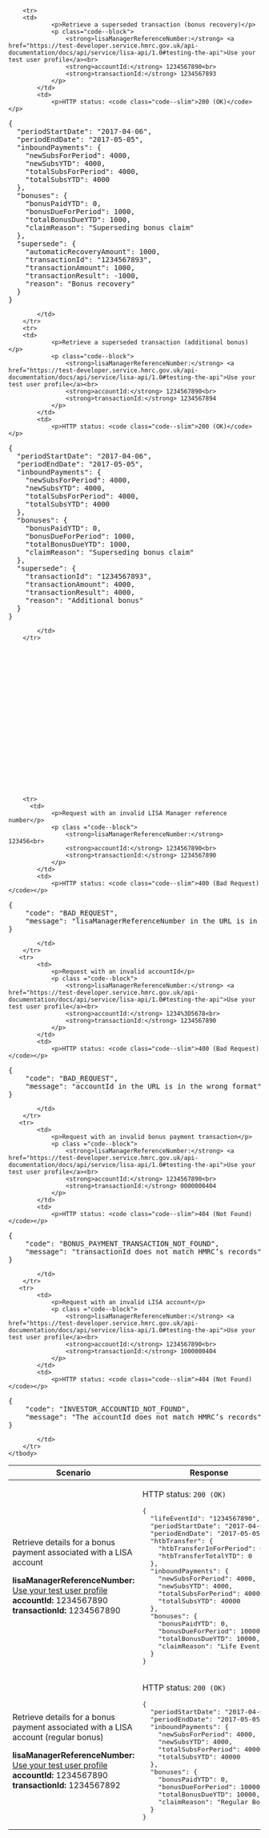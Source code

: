 <table>
	<colgroup>
		<col width="40%">
		<col width="60%">
	</colgroup>
	<thead>
		<tr>
			<th>Scenario</th>
			<th>Response</th>
		</tr>
	</thead>
	<tbody>
	    <tr>
		    <td>
		    	<p>Retrieve details for a bonus payment associated with a LISA account</p>
		    	<p class ="code--block">
		    		<strong>lisaManagerReferenceNumber:</strong> <a href="https://test-developer.service.hmrc.gov.uk/api-documentation/docs/api/service/lisa-api/1.0#testing-the-api">Use your test user profile</a><br>
		    		<strong>accountId:</strong> 1234567890<br>
		    		<strong>transactionId:</strong> 1234567890
		    	</p>
			</td>
			<td>
				<p>HTTP status: <code class="code--slim">200 (OK)</code></p>
<pre class="code--block">
{
  "lifeEventId": "1234567890",
  "periodStartDate": "2017-04-06",
  "periodEndDate": "2017-05-05",
  "htbTransfer": {
    "htbTransferInForPeriod": 0,
    "htbTransferTotalYTD": 0
  },
  "inboundPayments": {
    "newSubsForPeriod": 4000,
    "newSubsYTD": 4000,
    "totalSubsForPeriod": 40000,
    "totalSubsYTD": 40000
  },
  "bonuses": {
    "bonusPaidYTD": 0,
    "bonusDueForPeriod": 10000,
    "totalBonusDueYTD": 10000,
    "claimReason": "Life Event"
  }
}
</pre>
			</td>
		</tr>
    <tr>
	    <td>
		    	<p>Retrieve details for a bonus payment associated with a LISA account (regular bonus)</p>
		    	<p class ="code--block">
		    		<strong>lisaManagerReferenceNumber:</strong> <a href="https://test-developer.service.hmrc.gov.uk/api-documentation/docs/api/service/lisa-api/1.0#testing-the-api">Use your test user profile</a><br>
		    		<strong>accountId:</strong> 1234567890<br>
		    		<strong>transactionId:</strong> 1234567892
		    	</p>
			</td>
			<td>
				<p>HTTP status: <code class="code--slim">200 (OK)</code></p>
<pre class="code--block">
{
  "periodStartDate": "2017-04-06",
  "periodEndDate": "2017-05-05",
  "inboundPayments": {
    "newSubsForPeriod": 4000,
    "newSubsYTD": 4000,
    "totalSubsForPeriod": 40000,
    "totalSubsYTD": 40000
  },
  "bonuses": {
    "bonusPaidYTD": 0,
    "bonusDueForPeriod": 10000,
    "totalBonusDueYTD": 10000,
    "claimReason": "Regular Bonus"
  }
}
</pre>
			</td>
		</tr>















		<tr>
	    <td>
		    	<p>Retrieve a superseded transaction (bonus recovery)</p>
		    	<p class="code--block">
		    		<strong>lisaManagerReferenceNumber:</strong> <a href="https://test-developer.service.hmrc.gov.uk/api-documentation/docs/api/service/lisa-api/1.0#testing-the-api">Use your test user profile</a><br>
		    		<strong>accountId:</strong> 1234567890<br>
		    		<strong>transactionId:</strong> 1234567893
		    	</p>
			</td>
			<td>
				<p>HTTP status: <code class="code--slim">200 (OK)</code></p>
<pre class="code--block">
{
  "periodStartDate": "2017-04-06",
  "periodEndDate": "2017-05-05",
  "inboundPayments": {
    "newSubsForPeriod": 4000,
    "newSubsYTD": 4000,
    "totalSubsForPeriod": 4000,
    "totalSubsYTD": 4000
  },
  "bonuses": {
    "bonusPaidYTD": 0,
    "bonusDueForPeriod": 1000,
    "totalBonusDueYTD": 1000,
    "claimReason": "Superseding bonus claim"
  },
  "supersede": {
    "automaticRecoveryAmount": 1000,
    "transactionId": "1234567893",
    "transactionAmount": 1000,
    "transactionResult": -1000,
    "reason": "Bonus recovery"
  }
}
</pre>
			</td>
		</tr>
		<tr>
	    <td>
		    	<p>Retrieve a superseded transaction (additional bonus)</p>
		    	<p class="code--block">
		    		<strong>lisaManagerReferenceNumber:</strong> <a href="https://test-developer.service.hmrc.gov.uk/api-documentation/docs/api/service/lisa-api/1.0#testing-the-api">Use your test user profile</a><br>
		    		<strong>accountId:</strong> 1234567890<br>
		    		<strong>transactionId:</strong> 1234567894
		    	</p>
			</td>
			<td>
				<p>HTTP status: <code class="code--slim">200 (OK)</code></p>
<pre class="code--block">
{
  "periodStartDate": "2017-04-06",
  "periodEndDate": "2017-05-05",
  "inboundPayments": {
    "newSubsForPeriod": 4000,
    "newSubsYTD": 4000,
    "totalSubsForPeriod": 4000,
    "totalSubsYTD": 4000
  },
  "bonuses": {
    "bonusPaidYTD": 0,
    "bonusDueForPeriod": 1000,
    "totalBonusDueYTD": 1000,
    "claimReason": "Superseding bonus claim"
  },
  "supersede": {
    "transactionId": "1234567893",
    "transactionAmount": 4000,
    "transactionResult": 4000,
    "reason": "Additional bonus"
  }
}
</pre>
			</td>
		</tr>






















		<tr>
		  <td>
				<p>Request with an invalid LISA Manager reference number</p>
				<p class ="code--block">
					<strong>lisaManagerReferenceNumber:</strong> 123456<br>
					<strong>accountId:</strong> 1234567890<br>
					<strong>transactionId:</strong> 1234567890
				</p>
			</td>
			<td>
				<p>HTTP status: <code class="code--slim">400 (Bad Request)</code></p>
<pre class="code--block">
{
	"code": "BAD_REQUEST",
	"message": "lisaManagerReferenceNumber in the URL is in the wrong format"
}
</pre>
			</td>
		</tr>
	   <tr>
		    <td>
		    	<p>Request with an invalid accountId</p>
		    	<p class ="code--block">
		    		<strong>lisaManagerReferenceNumber:</strong> <a href="https://test-developer.service.hmrc.gov.uk/api-documentation/docs/api/service/lisa-api/1.0#testing-the-api">Use your test user profile</a><br>
		    		<strong>accountId:</strong> 1234%3D5678<br>
		    		<strong>transactionId:</strong> 1234567890
		    	</p>
			</td>
			<td>
				<p>HTTP status: <code class="code--slim">400 (Bad Request)</code></p>
<pre class="code--block">
{
	"code": "BAD_REQUEST",
	"message": "accountId in the URL is in the wrong format"
}
</pre>
			</td>
		</tr>
	   <tr>
		    <td>
		    	<p>Request with an invalid bonus payment transaction</p>
		    	<p class ="code--block">
		    		<strong>lisaManagerReferenceNumber:</strong> <a href="https://test-developer.service.hmrc.gov.uk/api-documentation/docs/api/service/lisa-api/1.0#testing-the-api">Use your test user profile</a><br>
		    		<strong>accountId:</strong> 1234567890<br>
		    		<strong>transactionId:</strong> 0000000404
		    	</p>
			</td>
			<td>
				<p>HTTP status: <code class="code--slim">404 (Not Found)</code></p>
<pre class="code--block">
{
	"code": "BONUS_PAYMENT_TRANSACTION_NOT_FOUND",
	"message": "transactionId does not match HMRC’s records"
}
</pre>
			</td>
		</tr>
	   <tr>
		    <td>
		    	<p>Request with an invalid LISA account</p>
		    	<p class ="code--block">
		    		<strong>lisaManagerReferenceNumber:</strong> <a href="https://test-developer.service.hmrc.gov.uk/api-documentation/docs/api/service/lisa-api/1.0#testing-the-api">Use your test user profile</a><br>
		    		<strong>accountId:</strong> 1234567890<br>
		    		<strong>transactionId:</strong> 1000000404
		    	</p>
			</td>
			<td>
				<p>HTTP status: <code class="code--slim">404 (Not Found)</code></p>
<pre class="code--block">
{
	"code": "INVESTOR_ACCOUNTID_NOT_FOUND",
	"message": "The accountId does not match HMRC’s records"
}
</pre>
			</td>
		</tr>
	</tbody>
</table>
